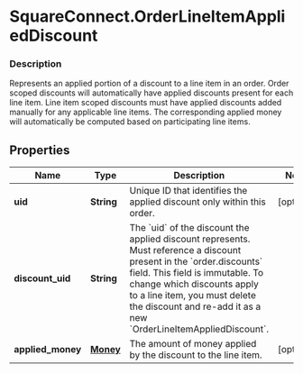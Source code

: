 # SquareConnect.OrderLineItemAppliedDiscount

### Description

Represents an applied portion of a discount to a line item in an order.  Order scoped discounts will automatically have applied discounts present for each line item. Line item scoped discounts must have applied discounts added manually for any applicable line items. The corresponding applied money will automatically be computed based on participating line items.

## Properties
Name | Type | Description | Notes
------------ | ------------- | ------------- | -------------
**uid** | **String** | Unique ID that identifies the applied discount only within this order. | [optional] 
**discount_uid** | **String** | The &#x60;uid&#x60; of the discount the applied discount represents. Must reference a discount present in the &#x60;order.discounts&#x60; field.  This field is immutable. To change which discounts apply to a line item, you must delete the discount and re-add it as a new &#x60;OrderLineItemAppliedDiscount&#x60;. | 
**applied_money** | [**Money**](Money.md) | The amount of money applied by the discount to the line item. | [optional] 



